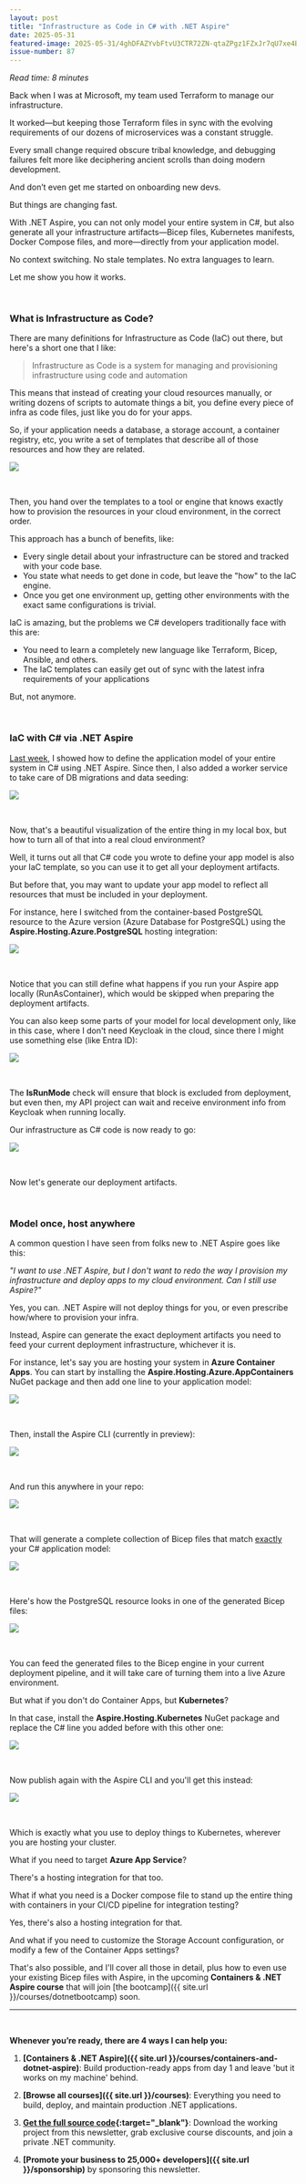 ```yaml
---
layout: post
title: "Infrastructure as Code in C# with .NET Aspire"
date: 2025-05-31
featured-image: 2025-05-31/4ghDFAZYvbFtvU3CTR72ZN-qtaZPgz1FZxJr7qU7xe4B5.jpeg
issue-number: 87
---
```


*Read time: 8 minutes*


Back when I was at Microsoft, my team used Terraform to manage our infrastructure.

It worked—but keeping those Terraform files in sync with the evolving requirements of our dozens of microservices was a constant struggle.

Every small change required obscure tribal knowledge, and debugging failures felt more like deciphering ancient scrolls than doing modern development.

And don’t even get me started on onboarding new devs.

But things are changing fast.

With .NET Aspire, you can not only model your entire system in C#, but also generate all your infrastructure artifacts—Bicep files, Kubernetes manifests, Docker Compose files, and more—directly from your application model.

No context switching. No stale templates. No extra languages to learn.

Let me show you how it works.

​

### **What is Infrastructure as Code?**
There are many definitions for Infrastructure as Code (IaC) out there, but here's a short one that I like:

> Infrastructure as Code is a system for managing and provisioning infrastructure using code and automation


This means that instead of creating your cloud resources manually, or writing dozens of scripts to automate things a bit, you define every piece of infra as code files, just like you do for your apps.

So, if your application needs a database, a storage account, a container registry, etc, you write a set of templates that describe all of those resources and how they are related.


![](/assets/images/2025-05-31/4ghDFAZYvbFtvU3CTR72ZN-qtaZPgz1FZxJr7qU7xe4B5.jpeg)

​

Then, you hand over the templates to a tool or engine that knows exactly how to provision the resources in your cloud environment, in the correct order. 

This approach has a bunch of benefits, like:

*   <span>Every single detail about your infrastructure can be stored and tracked with your code base.</span>
*   <span>You state what needs to get done in code, but leave the "how" to the IaC engine.</span>
*   <span>Once you get one environment up, getting other environments with the exact same configurations is trivial. </span>

IaC is amazing, but the problems we C# developers traditionally face with this are:

*   <span>You need to learn a completely new language like Terraform, Bicep, Ansible, and others.</span>
*   <span>The IaC templates can easily get out of sync with the latest infra requirements of your applications</span>

But, not anymore.

​

### **IaC with C# via .NET Aspire**
​[Last week](https://juliocasal.com/blog/build-a-system-not-an-app), I showed how to define the application model of your entire system in C# using .NET Aspire. Since then, I also added a worker service to take care of DB migrations and data seeding:


![](/assets/images/2025-05-31/4ghDFAZYvbFtvU3CTR72ZN-ebNBeaiz56zUYpN27YAZWt.jpeg)

​

Now, that's a beautiful visualization of the entire thing in my local box, but how to turn all of that into a real cloud environment?

Well, it turns out all that C# code you wrote to define your app model is also your IaC template, so you can use it to get all your deployment artifacts.

But before that, you may want to update your app model to reflect all resources that must be included in your deployment.

For instance, here I switched from the container-based PostgreSQL resource to the Azure version (Azure Database for PostgreSQL) using the **Aspire.Hosting.Azure.PostgreSQL** hosting integration:


![](/assets/images/2025-05-31/4ghDFAZYvbFtvU3CTR72ZN-vp4jdDrwNXXJpnE2cBmARy.jpeg)

​

Notice that you can still define what happens if you run your Aspire app locally (RunAsContainer), which would be skipped when preparing the deployment artifacts.

You can also keep some parts of your model for local development only, like in this case, where I don't need Keycloak in the cloud, since there I might use something else (like Entra ID):


![](/assets/images/2025-05-31/4ghDFAZYvbFtvU3CTR72ZN-kv9UnAMVxUpeurV9Qrk9b9.jpeg)

​

The **IsRunMode** check will ensure that block is excluded from deployment, but even then, my API project can wait and receive environment info from Keycloak when running locally.

Our infrastructure as C# code is now ready to go:


![](/assets/images/2025-05-31/4ghDFAZYvbFtvU3CTR72ZN-fZad7YC5FYjP2q6dRBdPSB.jpeg)

​

Now let's generate our deployment artifacts.

​

### **Model once, host anywhere**
A common question I have seen from folks new to .NET Aspire goes like this:

*"I want to use .NET Aspire, but I don't want to redo the way I provision my infrastructure and deploy apps to my cloud environment. Can I still use Aspire?"*

Yes, you can. .NET Aspire will not deploy things for you, or even prescribe how/where to provision your infra.

Instead, Aspire can generate the exact deployment artifacts you need to feed your current deployment infrastructure, whichever it is.

For instance, let's say you are hosting your system in **Azure Container Apps**. You can start by installing the **Aspire.Hosting.Azure.AppContainers** NuGet package and then add one line to your application model:


![](/assets/images/2025-05-31/4ghDFAZYvbFtvU3CTR72ZN-67jn7ep3p1Ez9RkEp1KPL4.jpeg)

​

Then, install the Aspire CLI (currently in preview):


![](/assets/images/2025-05-31/4ghDFAZYvbFtvU3CTR72ZN-fXiZsgeWwerTzB7ruPoQBv.jpeg)

​

And run this anywhere in your repo:


![](/assets/images/2025-05-31/4ghDFAZYvbFtvU3CTR72ZN-4aUe2At4H848B5Gk2QqnBy.jpeg)

​

That will generate a complete collection of Bicep files that match <u>exactly</u> your C# application model:


![](/assets/images/2025-05-31/4ghDFAZYvbFtvU3CTR72ZN-3pkxB58zxCUzEWNjQb3Ny3.jpeg)

​

Here's how the PostgreSQL resource looks in one of the generated Bicep files:


![](/assets/images/2025-05-31/4ghDFAZYvbFtvU3CTR72ZN-vEor9aty1zxJH1A8PbFCmC.jpeg)

​

You can feed the generated files to the Bicep engine in your current deployment pipeline, and it will take care of turning them into a live Azure environment. 

But what if you don't do Container Apps, but **Kubernetes**? 

In that case, install the **Aspire.Hosting.Kubernetes** NuGet package and replace the C# line you added before with this other one:


![](/assets/images/2025-05-31/4ghDFAZYvbFtvU3CTR72ZN-jjq23TJSb44dbEeSVfQUDQ.jpeg)

​

Now publish again with the Aspire CLI and you'll get this instead:


![](/assets/images/2025-05-31/4ghDFAZYvbFtvU3CTR72ZN-jiu25Z3yMaBK34BFwuxaw5.jpeg)

​

Which is exactly what you use to deploy things to Kubernetes, wherever you are hosting your cluster.

What if you need to target **Azure App Service**? 

There's a hosting integration for that too.

What if what you need is a Docker compose file to stand up the entire thing with containers in your CI/CD pipeline for integration testing? 

Yes, there's also a hosting integration for that.

And what if you need to customize the Storage Account configuration, or modify a few of the Container Apps settings? 

That's also possible, and I'll cover all those in detail, plus how to even use your existing Bicep files with Aspire, in the upcoming **Containers & .NET Aspire course** that will join [the bootcamp]({{ site.url }}/courses/dotnetbootcamp) soon.

---

<br/>

**Whenever you’re ready, there are 4 ways I can help you:**

1. **[Containers & .NET Aspire]({{ site.url }}/courses/containers-and-dotnet-aspire)**: Build production-ready apps from day 1 and leave 'but it works on my machine' behind.

2. **[Browse all courses]({{ site.url }}/courses)**: Everything you need to build, deploy, and maintain production .NET applications.

3. **​[​Get the full source code](https://www.patreon.com/juliocasal){:target="_blank"}**: Download the working project from this newsletter, grab exclusive course discounts, and join a private .NET community.

4. **[Promote your business to 25,000+ developers]({{ site.url }}/sponsorship)** by sponsoring this newsletter.